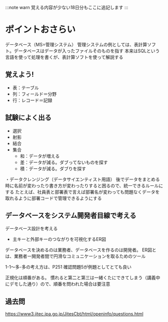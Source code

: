 :::note warn
覚える内容が少ない18日分もここに追記します
:::

# ポイントおさらい
データベース（MS=管理システム）
管理システムの例としては、表計算ソフト。データベースはデータが入ったファイルそのものを指す
本来はSQLという言語を使って処理を書くが、表計算ソフトを使って解説する

## 覚えよう!
- 表：テーブル
- 列：フィールド＝分野
- 行：レコード＝記録

## 試験によく出る
- 選択
- 射影
- 結合
- 集合
  - 和：データが増える
  - 差：データが減る。ダブってないものを探す
  - 積：データが減る。ダブりを探す

・データクレンジング（データサイエンティスト用語）
後でデータをまとめる時に名前が変わったり書き方が変わったりすると困るので、統一できるルールにする
たとえば、社員表と部署表で言えば部署名が変わっても問題なくデータを取れるように部署コードで管理できるようにする

## データベースをシステム開発者目線で考える
データベース設計を考える

- 主キーと外部キーのつながりを可視化するER図

データベースを決めるのは業務者、データベースを作るのは開発者。
ER図とは、業務者ー開発者間で円滑なコミュニケーションを取るためのツール

1-1〜多-多の考え方は、P251 確認問題5が例題としてとても良い

正規化は順番がある。
慣れると第二と第三は一緒くたにできてしまう（講義中にデモした通り）ので、順番を問われた場合は要注意

## 過去問
https://www3.jitec.ipa.go.jp/JitesCbt/html/openinfo/questions.html
